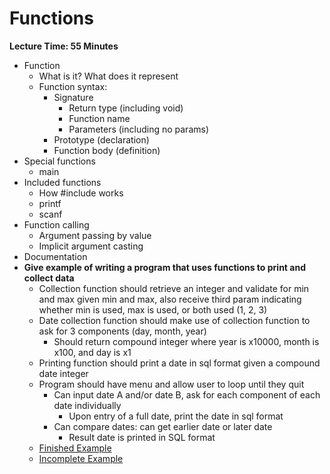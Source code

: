 # Functions

**Lecture Time: 55 Minutes**

* Function
    * What is it? What does it represent
    * Function syntax:
        * Signature
            * Return type (including void)
            * Function name
            * Parameters (including no params)
        * Prototype (declaration)
        * Function body (definition)
* Special functions
    * main
* Included functions
    * How #include works
    * printf
    * scanf
* Function calling
    * Argument passing by value
    * Implicit argument casting
* Documentation
* **Give example of writing a program that uses functions to print and collect data**
    * Collection function should retrieve an integer and validate for min and max given min and max, also receive third param indicating whether min is used, max is used, or both used (1, 2, 3)
    * Date collection function should make use of collection function to ask for 3 components (day, month, year)
        * Should return compound integer where year is x10000, month is x100, and day is x1
    * Printing function should print a date in sql format given a compound date integer
    * Program should have menu and allow user to loop until they quit
        * Can input date A and/or date B, ask for each component of each date individually
            * Upon entry of a full date, print the date in sql format
        * Can compare dates: can get earlier date or later date
            * Result date is printed in SQL format
    * [Finished Example](date.c)
    * [Incomplete Example](date_incomplete.c)
